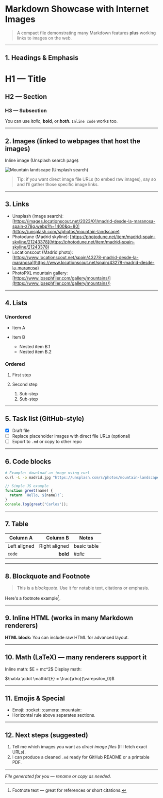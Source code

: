 # Markdown Showcase with Internet Images

> A compact file demonstrating many Markdown features **plus** working links to images on the web.

---

## 1. Headings & Emphasis

# H1 — Title

## H2 — Section

### H3 — Subsection

You can use *italic*, **bold**, or ***both***.  `Inline code` works too.

---

## 2. Images (linked to webpages that host the images)

Inline image (Unsplash search page):

![Mountain landscape (Unsplash search)](https://images.locationscout.net/2023/01/madrid-desde-la-maranosa-spain-z78g.webp?h=1400&q=80)


> Tip: if you want direct image file URLs (to embed raw images), say so and I’ll gather those specific image links.

---

## 3. Links

* Unsplash (image search): [https://images.locationscout.net/2023/01/madrid-desde-la-maranosa-spain-z78g.webp?h=1400&q=80](https://unsplash.com/s/photos/mountain-landscape)
* Photodune (Madrid skyline): [https://photodune.net/item/madrid-spain-skyline/21243378](https://photodune.net/item/madrid-spain-skyline/21243378)
* Locationscout (Madrid photo): [https://www.locationscout.net/spain/43278-madrid-desde-la-maranosa](https://www.locationscout.net/spain/43278-madrid-desde-la-maranosa)
* PhotoPXL mountain gallery: [https://www.josephfiler.com/gallery/mountains/](https://www.josephfiler.com/gallery/mountains/)

---

## 4. Lists

### Unordered

* Item A
* Item B

  * Nested item B.1
  * Nested item B.2

### Ordered

1. First step
2. Second step

   1. Sub-step
   2. Sub-step

---

## 5. Task list (GitHub-style)

* [x] Draft file
* [ ] Replace placeholder images with direct file URLs (optional)
* [ ] Export to `.md` or copy to other repo

---

## 6. Code blocks

```bash
# Example: download an image using curl
curl -L -o madrid.jpg "https://unsplash.com/s/photos/mountain-landscape"
```

```javascript
// Simple JS example
function greet(name) {
  return `Hello, ${name}!`;
}
console.log(greet('Carlos'));
```

---

## 7. Table

| Column A     |      Column B | Notes       |
| ------------ | ------------: | ----------- |
| Left aligned | Right aligned | basic table |
| `code`       |      **bold** | *italic*    |

---

## 8. Blockquote and Footnote

> This is a *blockquote*. Use it for notable text, citations or emphasis.

Here's a footnote example[^1].

[^1]: Footnote text — great for references or short citations.

---

## 9. Inline HTML (works in many Markdown renderers)

<div>
  <strong>HTML block:</strong> You can include raw HTML for advanced layout.
</div>

---

## 10. Math (LaTeX) — many renderers support it

Inline math: \$E = mc^2\$
Display math:

$\nabla \cdot \mathbf{E} = \frac{\rho}{\varepsilon_0}$

---

## 11. Emojis & Special

* Emoji: \:rocket: \:camera: \:mountain:
* Horizontal rule above separates sections.

---

## 12. Next steps (suggested)

1. Tell me which images you want as *direct image files* (I’ll fetch exact URLs).
2. I can produce a cleaned `.md` ready for GitHub README or a printable PDF.

---

*File generated for you — rename or copy as needed.*
